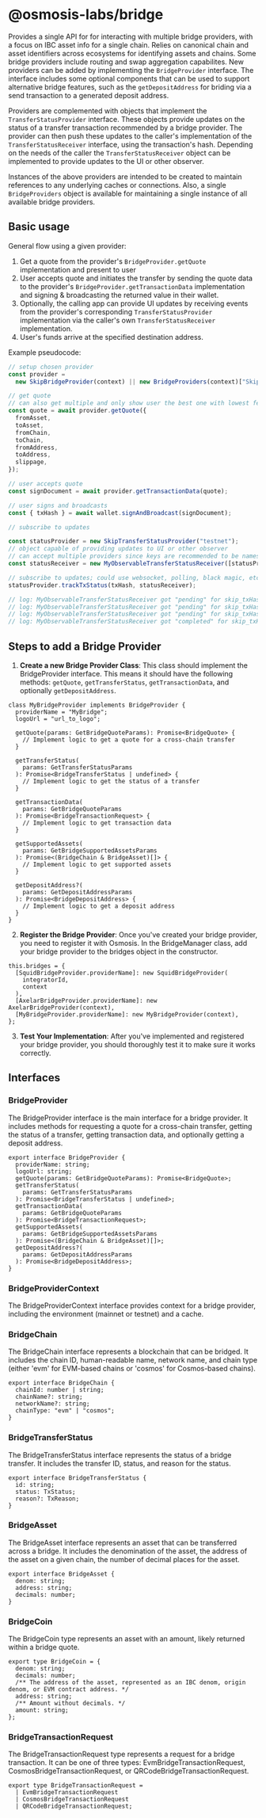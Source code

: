 # @osmosis-labs/bridge

Provides a single API for for interacting with multiple bridge providers, with a focus on IBC asset info for a single chain. Relies on canonical chain and asset identifiers across ecosystems for identifying assets and chains. Some bridge providers include routing and swap aggregation capabilites. New providers can be added by implementing the `BridgeProvider` interface. The interface includes some optional components that can be used to support alternative bridge features, such as the `getDepositAddress` for briding via a send transaction to a generated deposit address.

Providers are complemented with objects that implement the `TransferStatusProvider` interface. These objects provide updates on the status of a transfer transaction recommended by a bridge provider. The provider can then push these updates to the caller's implementation of the `TransferStatusReceiver` interface, using the transaction's hash. Depending on the needs of the caller the `TransferStatusReceiver` object can be implemented to provide updates to the UI or other observer.

Instances of the above providers are intended to be created to maintain references to any underlying caches or connections. Also, a single `BridgeProviders` object is available for maintaining a single instance of all available bridge providers.

## Basic usage

General flow using a given provider:

1. Get a quote from the provider's `BridgeProvider.getQuote` implementation and present to user
2. User accepts quote and initiates the transfer by sending the quote data to the provider's `BridgeProvider.getTransactionData` implementation and signing & broadcasting the returned value in their wallet.
3. Optionally, the calling app can provide UI updates by receiving events from the provider's corresponding `TransferStatusProvider` implementation via the caller's own `TransferStatusReceiver` implementation.
4. User's funds arrive at the specified destination address.

Example pseudocode:

```ts
// setup chosen provider
const provider =
  new SkipBridgeProvider(context) || new BridgeProviders(context)["Skip"];

// get quote
// can also get multiple and only show user the best one with lowest fee / highest out amount
const quote = await provider.getQuote({
  fromAsset,
  toAsset,
  fromChain,
  toChain,
  fromAddress,
  toAddress,
  slippage,
});

// user accepts quote
const signDocument = await provider.getTransactionData(quote);

// user signs and broadcasts
const { txHash } = await wallet.signAndBroadcast(signDocument);

// subscribe to updates

const statusProvider = new SkipTransferStatusProvider("testnet");
// object capable of providing updates to UI or other observer
// can accept multiple providers since keys are recommended to be namespaced
const statusReceiver = new MyObservableTransferStatusReceiver([statusProvider]);

// subscribe to updates; could use websocket, polling, black magic, etc.
statusProvider.trackTxStatus(txHash, statusReceiver);

// log: MyObservableTransferStatusReceiver got "pending" for skip_txHash ABC123
// log: MyObservableTransferStatusReceiver got "pending" for skip_txHash ABC123
// log: MyObservableTransferStatusReceiver got "pending" for skip_txHash ABC123
// log: MyObservableTransferStatusReceiver got "completed" for skip_txHash ABC123
```

## Steps to add a Bridge Provider

1. **Create a new Bridge Provider Class**: This class should implement the BridgeProvider interface. This means it should have the following methods: `getQuote`, `getTransferStatus`, `getTransactionData`, and optionally `getDepositAddress`.

```tsx
class MyBridgeProvider implements BridgeProvider {
  providerName = "MyBridge";
  logoUrl = "url_to_logo";

  getQuote(params: GetBridgeQuoteParams): Promise<BridgeQuote> {
    // Implement logic to get a quote for a cross-chain transfer
  }

  getTransferStatus(
    params: GetTransferStatusParams
  ): Promise<BridgeTransferStatus | undefined> {
    // Implement logic to get the status of a transfer
  }

  getTransactionData(
    params: GetBridgeQuoteParams
  ): Promise<BridgeTransactionRequest> {
    // Implement logic to get transaction data
  }

  getSupportedAssets(
    params: GetBridgeSupportedAssetsParams
  ): Promise<(BridgeChain & BridgeAsset)[]> {
    // Implement logic to get supported assets
  }

  getDepositAddress?(
    params: GetDepositAddressParams
  ): Promise<BridgeDepositAddress> {
    // Implement logic to get a deposit address
  }
}
```

2. **Register the Bridge Provider**: Once you've created your bridge provider, you need to register it with Osmosis. In the BridgeManager class, add your bridge provider to the bridges object in the constructor.

```tsx
this.bridges = {
  [SquidBridgeProvider.providerName]: new SquidBridgeProvider(
    integratorId,
    context
  ),
  [AxelarBridgeProvider.providerName]: new AxelarBridgeProvider(context),
  [MyBridgeProvider.providerName]: new MyBridgeProvider(context),
};
```

3. **Test Your Implementation**: After you've implemented and registered your bridge provider, you should thoroughly test it to make sure it works correctly.

## Interfaces

### BridgeProvider

The BridgeProvider interface is the main interface for a bridge provider. It includes methods for requesting a quote for a cross-chain transfer, getting the status of a transfer, getting transaction data, and optionally getting a deposit address.

```tsx
export interface BridgeProvider {
  providerName: string;
  logoUrl: string;
  getQuote(params: GetBridgeQuoteParams): Promise<BridgeQuote>;
  getTransferStatus(
    params: GetTransferStatusParams
  ): Promise<BridgeTransferStatus | undefined>;
  getTransactionData(
    params: GetBridgeQuoteParams
  ): Promise<BridgeTransactionRequest>;
  getSupportedAssets(
    params: GetBridgeSupportedAssetsParams
  ): Promise<(BridgeChain & BridgeAsset)[]>;
  getDepositAddress?(
    params: GetDepositAddressParams
  ): Promise<BridgeDepositAddress>;
}
```

### BridgeProviderContext

The BridgeProviderContext interface provides context for a bridge provider, including the environment (mainnet or testnet) and a cache.

### BridgeChain

The BridgeChain interface represents a blockchain that can be bridged. It includes the chain ID, human-readable name, network name, and chain type (either 'evm' for EVM-based chains or 'cosmos' for Cosmos-based chains).

```tsx
export interface BridgeChain {
  chainId: number | string;
  chainName?: string;
  networkName?: string;
  chainType: "evm" | "cosmos";
}
```

### BridgeTransferStatus

The BridgeTransferStatus interface represents the status of a bridge transfer. It includes the transfer ID, status, and reason for the status.

```tsx
export interface BridgeTransferStatus {
  id: string;
  status: TxStatus;
  reason?: TxReason;
}
```

### BridgeAsset

The BridgeAsset interface represents an asset that can be transferred across a bridge. It includes the denomination of the asset, the address of the asset on a given chain, the number of decimal places for the asset.

```tsx
export interface BridgeAsset {
  denom: string;
  address: string;
  decimals: number;
}
```

### BridgeCoin

The BridgeCoin type represents an asset with an amount, likely returned within a bridge quote.

```tsx
export type BridgeCoin = {
  denom: string;
  decimals: number;
  /** The address of the asset, represented as an IBC denom, origin denom, or EVM contract address. */
  address: string;
  /** Amount without decimals. */
  amount: string;
};
```

### BridgeTransactionRequest

The BridgeTransactionRequest type represents a request for a bridge transaction. It can be one of three types: EvmBridgeTransactionRequest, CosmosBridgeTransactionRequest, or QRCodeBridgeTransactionRequest.

```tsx
export type BridgeTransactionRequest =
  | EvmBridgeTransactionRequest
  | CosmosBridgeTransactionRequest
  | QRCodeBridgeTransactionRequest;
```
